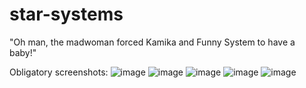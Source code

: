# star-systems
 "Oh man, the madwoman forced Kamika and Funny System to have a baby!"

Obligatory screenshots:
![image](https://user-images.githubusercontent.com/87882655/201500947-1e226aa3-69cc-4f82-8d7b-7624989cd519.png)
![image](https://user-images.githubusercontent.com/87882655/201500959-f0e18b9d-a54e-4147-a017-ed3f4ec84199.png)
![image](https://user-images.githubusercontent.com/87882655/201500969-50c7a1bd-4444-4ddd-8b22-9c884d042772.png)
![image](https://user-images.githubusercontent.com/87882655/201500940-b790658f-557b-4b8b-aeaa-4ba31b8d30f5.png)
![image](https://user-images.githubusercontent.com/87882655/201500954-d97314b4-5df9-4469-b4c2-bab79c49f153.png)
